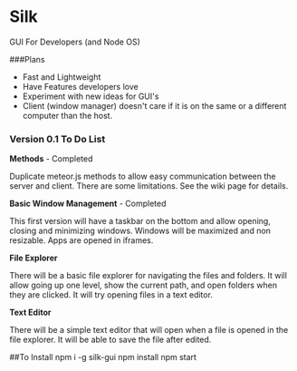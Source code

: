 # Silk

GUI For Developers (and Node OS)


###Plans
- Fast and Lightweight
- Have Features developers love
- Experiment with new ideas for GUI's
- Client (window manager) doesn't care if it is on the same or a different computer than the host.


### Version 0.1 To Do List


**Methods**  - Completed

Duplicate meteor.js methods to allow easy communication between the server and client.  There are some limitations.  See the wiki page for details.


**Basic Window Management** - Completed

This first version will have a taskbar on the bottom and allow opening, closing and minimizing windows.  Windows will be maximized and non resizable.  Apps are opened in iframes.

**File Explorer**

There will be a basic file explorer for navigating the files and folders.  It will allow going up one level, show the current path, and open folders when they are clicked.  It will try opening files in a text editor.

**Text Editor**

There will be a simple text editor that will open when a file is opened in the file explorer.  It will be able to save the file after edited.



##To Install
    npm i -g silk-gui 
    npm install
    npm start
